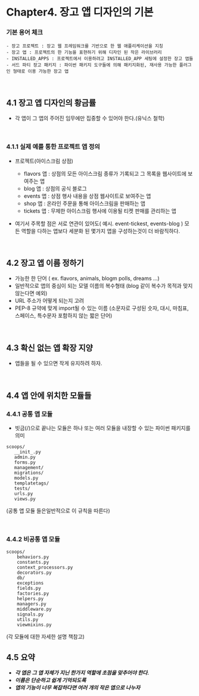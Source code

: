 # Chapter4. 장고 앱 디자인의 기본


### 기본 용어 체크
~~~
- 장고 프로젝트 : 장고 웹 프레임워크를 기반으로 한 웹 애플리케이션을 지칭
- 장고 앱 : 프로젝트의 한 기능을 표현하기 위해 디자인 된 작은 라이브러리
- INSTALLED_APPS : 프로젝트에서 이용하려고 INSTALLED_APP 세팅에 설정한 장고 앱들
- 서드 파티 장고 패키지 : 파이썬 패키지 도구들에 의해 패키지화된, 재사용 가능한 플러그인 형태로 이용 가능한 장고 앱
~~~
<br>

## 4.1 장고 앱 디자인의 황금률
- 각 앱이 그 앱의 주어진 임무에만 집중할 수 있어야 한다.(유닉스 철학)
<br>

### 4.1.1 실제 예를 통한 프로젝트 앱 정의
- 프로젝트(아이스크림 상점)
  - flavors 앱 : 상점의 모든 아이스크림 종류가 기록되고 그 목록을 웹사이트에 보여주는 앱
  - blog 앱 : 상점의 공식 블로그
  - events 앱 : 상점 행사 내용을 상점 웹사이트로 보여주는 앱
  - shop 앱 : 온라인 주문을 통해 아이스크림을 판매하는 앱
  - tickets 앱 : 무제한 아이스크림 행사에 이용될 티켓 판매를 관리하는 앱
  
 - 여기서 주목할 점은 서로 연관이 있어도( 예시. event-tickest, events-blog ) 모든 역할을 다하는 앱보다 세분화 된 몇가지 앱을 구성하는것이 더 바람직하다.
 
 <br>
 
 ## 4.2 장고 앱 이름 정하기
 - 가능한 한 단어 ( ex. flavors, animals, blogm polls, dreams ...)
 - 일반적으로 앱의 중심이 되는 모델 이름의 복수형태 (blog 같이 복수가 목적과 맞지않는다면 예외)
 - URL 주소가 어떻게 되는지 고려
 - PEP-8 규약에 맞게 import될 수 있는 이름 (소문자로 구성된 숫자, 대시, 마침표, 스페이스, 특수문자 포함하지 않는 짧은 단어)
 
 <br>
 
 ## 4.3 확신 없는 앱 확장 지양
 - 앱들을 될 수 있으면 작게 유지하려 하자.
 
 <br>
 
 ## 4.4 앱 안에 위치한 모듈들
 
 ### 4.4.1 공통 앱 모듈
 * 빗금(/)으로 끝나는 모듈은 하나 또는 여러 모듈을 내장할 수 있는 파이썬 패키지를 의미
 
 ~~~
 scoops/
    __init_.py
    admin.py
    forms.py
    management/
    migrations/
    models.py
    templatetags/
    tests/
    urls.py
    views.py
~~~
(공통 앱 모듈 들은일반적으로 이 규칙을 따른다)

<br>

### 4.4.2 비공통 앱 모듈
~~~
scoops/
    behaviors.py
    constants.py
    context_processors.py
    decorators.py
    db/
    exceptions
    fields.py
    factories.py
    helpers.py
    managers.py
    middleware.py
    signals.py
    utils.py
    viewmixins.py
~~~
(각 모듈에 대한 자세한 설명 책참고)

## 4.5 요약

- ***각 앱은 그 앱 자체가 지닌 한가지 역할에 초점을 맞추어야 한다.***
- ***이름은 단순하고 쉽게 기억되도록***
- ***앱의 기능이 너무 복잡하다면 여러 개의 작은 앱으로 나누자***
